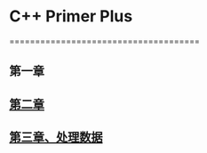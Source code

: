 # C++ Primer Plus
=====================================
## 第一章
## [第二章](https://github.com/megea/learning_cpp/tree/master/C%2B%2B%20Primer%20Plus/02)
## [第三章、处理数据](https://github.com/megea/learning_cpp/tree/master/C%2B%2B%20Primer%20Plus/03)

